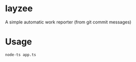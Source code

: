# layzee

A simple automatic work reporter (from git commit messages)

# Usage

```
node-ts app.ts
```